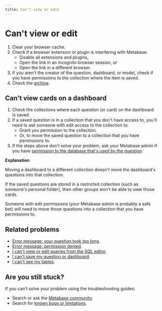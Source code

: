 ```yaml
---
title: Can't view or edit
---
```


# Can't view or edit

1. Clear your browser cache.
2. Check if a browser extension or plugin is interfering with Metabase:
   - Disable all extensions and plugins,
   - Open the link in an incognito browser session, or
   - Open the link in a different browser.
3. If you aren't the creator of the question, dashboard, or model, check if you have permissions to the collection where the item is saved.
4. Check the [archive](../exploration-and-organization/history.md#viewing-the-archive).

## Can't view cards on a dashboard

1. Check the collections where each question (or card) on the dashboard is saved.
2. If a saved question is in a collection that you don't have access to, you'll need to ask someone with edit access to the collection to:
    - Grant you permission to the collection.
    - Or, to move the saved question to a collection that you have permissions to.
3. If the steps above don't solve your problem, ask your Metabase admin if you have [permission to the database that's used by the question](../permissions/data.md#block-access).

**Explanation**

Moving a dashboard to a different collection doesn't move the dashboard's questions into that collection.

If the saved questions are stored in a restricted collection (such as someone's personal folder), then other groups won't be able to view those cards.

Someone with edit permissions (your Metabase admin is probably a safe bet) will need to move those questions into a collection that you have permissions to.

## Related problems

- [Error message: your question took too long](./timeout.md).
- [Error message: permission denied](./data-permissions.md#getting-a-permission-denied-error-message).
- [I can't view or edit queries from the SQL editor](./data-permissions.md#a-user-group-cant-access-the-sql-editor).
- [I can't save my question or dashboard](./proxies.md).
- [I can't see my tables](./cant-see-tables.md).

## Are you still stuck?

If you can’t solve your problem using the troubleshooting guides:

- Search or ask the [Metabase community](https://discourse.metabase.com/).
- Search for [known bugs or limitations](./known-issues.md).
